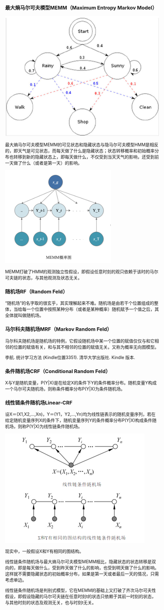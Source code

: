 ### 最大熵马尔可夫模型MEMM（Maximum Entropy Markov Model）

![img](条件随机场.assets/1.png)

最大熵马尔可夫模型MEMM的可见状态和隐藏状态与隐马尔可夫模型HMM是相反的，即天气是可见状态，而每天做了什么是隐藏状态；状态转移概率和初始概率分布也转移到新的隐藏状态上，即每天做什么，不仅受到当天天气的影响，还受到前一天做了什么（或者是第一天）的影响。

![1588315448512](条件随机场.assets/2.png)

MEMM打破了HMM的观测独立性假设，即假设任意时刻的观只依赖于该时的马尔可夫链的状态，与其他观测及状态无关。

### 随机场RF（Random Feld）

“随机场”的名字取的很玄乎，其实理解起来不难。随机场是由若干个位置组成的整体，当给每一个位置中按照某种分布（或者是某种概率）随机赋予一个值之后，其全体就叫做随机场。

### 马尔科夫随机场MRF（Markov Random Feld）

马尔科夫随机场是随机场的特例，它假设随机场中某一个位置的赋值仅仅与和它相邻的位置的赋值有关，和与其不相邻的位置的赋值无关。又称为概率无向图模型。

李航. 统计学习方法 (Kindle位置3351). 清华大学出版社. Kindle 版本. 

### 条件随机场CRF（Conditional Random Feld）

X与Y是随机变量，P(Y|X)是在给定X的条件下Y的条件概率分布。随机变量Y构成一个马尔可夫随机场，则称条件概率分布P(Y|X)为条件随机场。

### 线性链条件随机场Linear-CRF

设X＝(X1,X2,…,Xn)，Y＝(Y1，Y2,…,Yn)均为线性链表示的随机变量序列，若在给定随机变量序列X的条件下，随机变量序列Y的条件概率分布P(Y|X)构成条件随机场，则称P(Y|X)为线性链条件随机场。

![QQ图片20200501144522](条件随机场.assets/3.png)

现实中，一般假设X和Y有相同的图结构。

线性链条件随机场与最大熵马尔可夫模型MEMM相比，隐藏状态的状态转移是双向的，即是每天做什么，受到昨天做了什么的影响，也受到明天做了什么的影响。这样就不需要隐藏状态的初始概率分布，如果是第一天或者最后一天的情况，只需考虑单边。

线性链条件随机场是判别式模型，它在MEMM的基础上又打破了齐次马尔可夫性假设，即假设隐藏的马尔可夫链在任意时刻t的状态只依赖于其前一时刻的状态，与其他时刻的状态及观测无关，也与时刻t无关。

